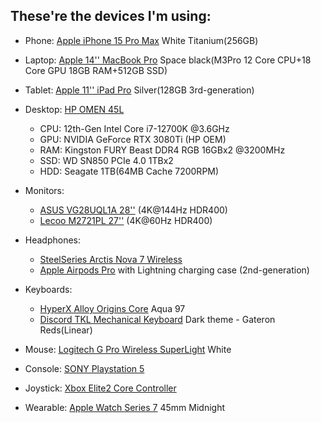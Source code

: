 ## These're the devices I'm using:

- Phone: [Apple iPhone 15 Pro Max](https://www.apple.com/iphone-15-pro/) White Titanium(256GB)

- Laptop: [Apple 14'' MacBook Pro](https://www.apple.com/macbook-pro-14-and-16/) Space black(M3Pro 12 Core CPU+18 Core GPU 18GB RAM+512GB SSD)

- Tablet: [Apple 11'' iPad Pro](https://www.apple.com/ipad-pro/) Silver(128GB 3rd-generation)

- Desktop: [HP OMEN 45L](https://www.omen.com/us/en/desktops/omen-45l.html)
  - CPU: 12th-Gen Intel Core i7-12700K @3.6GHz
  - GPU: NVIDIA GeForce RTX 3080Ti (HP OEM)
  - RAM: Kingston FURY Beast DDR4 RGB 16GBx2 @3200MHz
  - SSD: WD SN850 PCIe 4.0 1TBx2
  - HDD: Seagate 1TB(64MB Cache 7200RPM)

- Monitors:
  - [ASUS VG28UQL1A 28''](https://www.asus.com/us/displays-desktops/monitors/tuf-gaming/tuf-gaming-vg28uql1a/) (4K@144Hz HDR400)
  - [Lecoo M2721PL 27''](https://item.m.jd.com/product/10062746266185.html) (4K@60Hz HDR400)
  
- Headphones:
  - [SteelSeries Arctis Nova 7 Wireless](https://cn.steelseries.com/gaming-headsets/arctis-nova-7)
  - [Apple Airpods Pro](https://www.apple.com/airpods-pro/) with Lightning charging case (2nd-generation)
  
- Keyboards: 
    - [HyperX Alloy Origins Core](https://hyperx.com/products/hyperx-alloy-origins-core-mechanical-gaming-keyboard?loc=US&variant=41077971288221) Aqua 97
    - [Discord TKL Mechanical Keyboard](https://discordmerch.com/products/discord-tkl-mechanical-keyboard) Dark theme - Gateron Reds(Linear)
  
- Mouse: [Logitech G Pro Wireless SuperLight](https://www.logitechg.com/en-us/products/gaming-mice/pro-x-superlight-wireless-mouse.910-005940.html) White

- Console: [SONY Playstation 5](https://playstation.com)

- Joystick: [Xbox Elite2 Core Controller](https://www.xbox.com/en-US/accessories/controllers/xbox-elite-wireless-controller-series-2-core)

- Wearable: [Apple Watch Series 7](https://apple.com/watch) 45mm Midnight
